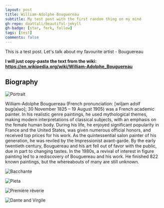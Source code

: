 ```yaml
---
layout: post
title: William-Adolphe Bouguereau
subtitle: My test post with the first random thing on my mind
gh-repo: daattali/beautiful-jekyll
gh-badge: [star, fork, follow]
tags: [test]
comments: false
---
```


This is a test post. Let's talk about my favourite artist - Bouguereau

**I will just copy-paste the text from the wiki: https://en.wikipedia.org/wiki/William-Adolphe_Bouguereau**

## Biography

![Portrait ](https://upload.wikimedia.org/wikipedia/commons/d/dd/Self_portrait%2C_by_William_Bouguereau.jpg)


William-Adolphe Bouguereau (French pronunciation: ​[wiljam adɔlf buɡ(ə)ʁo]; 30 November 1825 – 19 August 1905) was a French academic painter. In his realistic genre paintings, he used mythological themes, making modern interpretations of classical subjects, with an emphasis on the female human body. During his life, he enjoyed significant popularity in France and the United States, was given numerous official honors, and received top prices for his work. As the quintessential salon painter of his generation, he was reviled by the Impressionist avant-garde. By the early twentieth century, Bouguereau and his art fell out of favor with the public, due in part to changing tastes. In the 1980s, a revival of interest in figure painting led to a rediscovery of Bouguereau and his work. He finished 822 known paintings, but the whereabouts of many are still unknown.

![Bacchante ](https://upload.wikimedia.org/wikipedia/commons/d/dc/William-Adolphe_Bouguereau_%281825-1905%29_-_Bacchante_%281894%29.jpg)

![Pieta ](https://upload.wikimedia.org/wikipedia/commons/b/bc/William-Adolphe_Bouguereau_%281825-1905%29_-_Pieta_%281876%29.jpg)

![Première rêverie ](https://upload.wikimedia.org/wikipedia/commons/a/ac/Les_murmures_de_l%27Amour%2C_William-Adolphe_Bouguereau.jpg)

![Dante and Virgile ](https://upload.wikimedia.org/wikipedia/commons/2/27/William_Bouguereau_-_Dante_and_Virgile_-_Google_Art_Project_2.jpg)